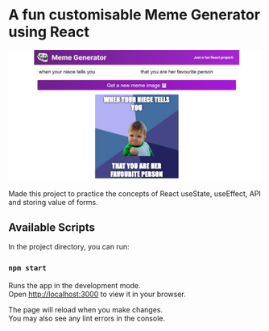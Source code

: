 # A fun customisable Meme Generator using React

![Alt text](/public/images/screenshot.png?raw=true "Screenshot")

Made this project to practice the concepts of React useState, useEffect, API and storing value of forms.

## Available Scripts

In the project directory, you can run:

### `npm start`

Runs the app in the development mode.\
Open [http://localhost:3000](http://localhost:3000) to view it in your browser.

The page will reload when you make changes.\
You may also see any lint errors in the console.